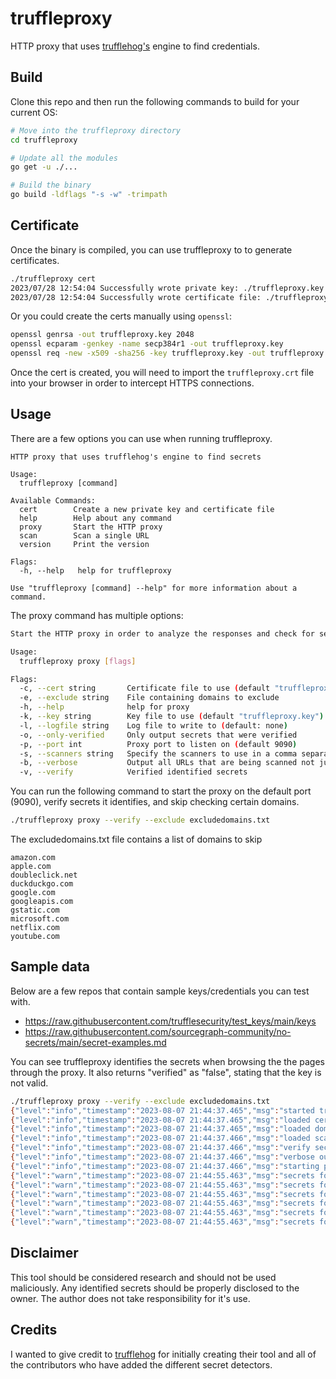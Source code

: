 # truffleproxy
HTTP proxy that uses [trufflehog's](https://github.com/trufflesecurity/trufflehog) engine to find credentials. 

## Build

Clone this repo and then run the following commands to build for your current OS:
```bash
# Move into the truffleproxy directory
cd truffleproxy

# Update all the modules
go get -u ./...

# Build the binary
go build -ldflags "-s -w" -trimpath
```

## Certificate

Once the binary is compiled, you can use truffleproxy to to generate certificates.
```bash
./truffleproxy cert   
2023/07/28 12:54:04 Successfully wrote private key: ./truffleproxy.key
2023/07/28 12:54:04 Successfully wrote certificate file: ./truffleproxy.crt
```

Or you could create the certs manually using `openssl`:

```bash
openssl genrsa -out truffleproxy.key 2048
openssl ecparam -genkey -name secp384r1 -out truffleproxy.key
openssl req -new -x509 -sha256 -key truffleproxy.key -out truffleproxy.crt -batch -days 365
```

Once the cert is created, you will need to import the `truffleproxy.crt` file into your browser in order to intercept HTTPS connections.

## Usage

There are a few options you can use when running truffleproxy.

```
HTTP proxy that uses trufflehog's engine to find secrets

Usage:
  truffleproxy [command]

Available Commands:
  cert        Create a new private key and certificate file
  help        Help about any command
  proxy       Start the HTTP proxy
  scan        Scan a single URL
  version     Print the version

Flags:
  -h, --help   help for truffleproxy

Use "truffleproxy [command] --help" for more information about a command.
```

The proxy command has multiple options: 

```bash
Start the HTTP proxy in order to analyze the responses and check for secrets

Usage:
  truffleproxy proxy [flags]

Flags:
  -c, --cert string       Certificate file to use (default "truffleproxy.crt")
  -e, --exclude string    File containing domains to exclude
  -h, --help              help for proxy
  -k, --key string        Key file to use (default "truffleproxy.key")
  -l, --logfile string    Log file to write to (default: none)
  -o, --only-verified     Only output secrets that were verified
  -p, --port int          Proxy port to listen on (default 9090)
  -s, --scanners string   Specify the scanners to use in a comma separated list (default all)
  -b, --verbose           Output all URLs that are being scanned not just ones identified as having secrets
  -v, --verify            Verified identified secrets
```

You can run the following command to start the proxy on the default port (9090), verify secrets it identifies, and skip checking certain domains.

```bash
./truffleproxy proxy --verify --exclude excludedomains.txt
```

The excludedomains.txt file contains a list of domains to skip
```
amazon.com
apple.com
doubleclick.net
duckduckgo.com
google.com
googleapis.com
gstatic.com
microsoft.com
netflix.com
youtube.com
```

## Sample data

Below are a few repos that contain sample keys/credentials you can test with.

- https://raw.githubusercontent.com/trufflesecurity/test_keys/main/keys
- https://raw.githubusercontent.com/sourcegraph-community/no-secrets/main/secret-examples.md

You can see truffleproxy identifies the secrets when browsing the the pages through the proxy. It also returns "verified" as "false", stating that the key is not valid.

```bash
./truffleproxy proxy --verify --exclude excludedomains.txt 
{"level":"info","timestamp":"2023-08-07 21:44:37.465","msg":"started truffleproxy"}
{"level":"info","timestamp":"2023-08-07 21:44:37.465","msg":"loaded certificate and key file"}
{"level":"info","timestamp":"2023-08-07 21:44:37.465","msg":"loaded domains to exclude","domains_loaded":10}
{"level":"info","timestamp":"2023-08-07 21:44:37.466","msg":"loaded scanners","num_scanners":748}
{"level":"info","timestamp":"2023-08-07 21:44:37.466","msg":"verify secrets","verify":true}
{"level":"info","timestamp":"2023-08-07 21:44:37.466","msg":"verbose output","verbose":false}
{"level":"info","timestamp":"2023-08-07 21:44:37.466","msg":"starting proxy server","address":":9090"}
{"level":"warn","timestamp":"2023-08-07 21:44:55.463","msg":"secrets found","url":"https://raw.githubusercontent.com:443/sourcegraph-community/no-secrets/main/secret-examples.md","scanner":"aws","value":"AKIA01JDFHS8CDS82AAA","verified":false}
{"level":"warn","timestamp":"2023-08-07 21:44:55.463","msg":"secrets found","url":"https://raw.githubusercontent.com:443/sourcegraph-community/no-secrets/main/secret-examples.md","scanner":"aws","value":"AKIA01JDFHS8CDS82AAAJzXPbtuH2I26L5ilEziVM18Ecd1EW0t2AIjaJIht","verified":false}
{"level":"warn","timestamp":"2023-08-07 21:44:55.463","msg":"secrets found","url":"https://raw.githubusercontent.com:443/sourcegraph-community/no-secrets/main/secret-examples.md","scanner":"github","value":"ghp_q6yv2mqrgewsuuvzcvqldsi4detvof4r5bse","verified":false}
{"level":"warn","timestamp":"2023-08-07 21:44:55.463","msg":"secrets found","url":"https://raw.githubusercontent.com:443/sourcegraph-community/no-secrets/main/secret-examples.md","scanner":"mailchimp","value":"e3a648d99c398572dec8a7650c92d1c0-us16","verified":false}
{"level":"warn","timestamp":"2023-08-07 21:44:55.463","msg":"secrets found","url":"https://raw.githubusercontent.com:443/sourcegraph-community/no-secrets/main/secret-examples.md","scanner":"stripe","value":"rk_live_WXMzpZg9ueNeYNsKhDmQW6Yj","verified":false}
{"level":"warn","timestamp":"2023-08-07 21:44:55.463","msg":"secrets found","url":"https://raw.githubusercontent.com:443/sourcegraph-community/no-secrets/main/secret-examples.md","scanner":"mailgun","value":"key-06b34653fd57060f62e4475450ccf053","verified":false}
```

## Disclaimer

This tool should be considered research and should not be used maliciously. Any identified secrets should be properly disclosed to the owner. The author does not take responsibility for it's use.

## Credits

I wanted to give credit to [trufflehog](https://github.com/trufflesecurity/trufflehog) for initially creating their tool and all of the contributors who have added the different secret detectors.
